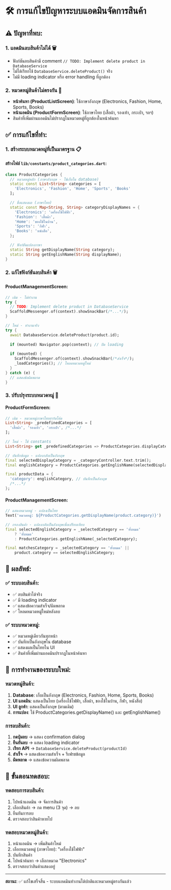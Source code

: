 # 🛠️ การแก้ไขปัญหาระบบแอดมินจัดการสินค้า

## ⚠️ ปัญหาที่พบ:

### 1. แอดมินลบสินค้าไม่ได้ 🗑️
- ฟังก์ชันลบสินค้ามี comment `// TODO: Implement delete product in DatabaseService`
- ไม่ได้เรียกใช้ `DatabaseService.deleteProduct()` จริง
- ไม่มี loading indicator หรือ error handling ที่ถูกต้อง

### 2. หมวดหมู่สินค้าไม่ตรงกัน 📂
- **หน้าค้นหา (ProductListScreen)**: ใช้ภาษาอังกฤษ (Electronics, Fashion, Home, Sports, Books)
- **หน้าแอดมิน (ProductFormScreen)**: ใช้ภาษาไทย (เสื้อผ้า, รองเท้า, กระเป๋า, ฯลฯ)
- สินค้าที่เพิ่มผ่านแอดมินไม่ปรากฏในหมวดหมู่ที่ถูกต้องในหน้าค้นหา

## ✅ การแก้ไขที่ทำ:

### 1. สร้างระบบหมวดหมู่ที่เป็นมาตรฐาน 📋

#### สร้างไฟล์ `lib/constants/product_categories.dart`:
```dart
class ProductCategories {
  // หมวดหมู่หลัก (ภาษาอังกฤษ - ใช้เก็บใน database)
  static const List<String> categories = [
    'Electronics', 'Fashion', 'Home', 'Sports', 'Books'
  ];

  // ชื่อแสดงผล (ภาษาไทย)
  static const Map<String, String> categoryDisplayNames = {
    'Electronics': 'เครื่องใช้ไฟฟ้า',
    'Fashion': 'เสื้อผ้า',
    'Home': 'ของใช้ในบ้าน',
    'Sports': 'กีฬา',
    'Books': 'หนังสือ',
  };

  // ฟังก์ชันแปลงภาษา
  static String getDisplayName(String category);
  static String getEnglishName(String displayName);
}
```

### 2. แก้ไขฟังก์ชันลบสินค้า 🗑️

#### ProductManagementScreen:
```dart
// เดิม - ไม่ทำงาน
try {
  // TODO: Implement delete product in DatabaseService
  ScaffoldMessenger.of(context).showSnackBar(/*...*/);
}

// ใหม่ - ทำงานจริง
try {
  await DatabaseService.deleteProduct(product.id);
  
  if (mounted) Navigator.pop(context); // ปิด loading
  
  if (mounted) {
    ScaffoldMessenger.of(context).showSnackBar(/*สำเร็จ*/);
    _loadCategories(); // โหลดหมวดหมู่ใหม่
  }
} catch (e) {
  // แสดงข้อผิดพลาด
}
```

### 3. ปรับปรุงระบบหมวดหมู่ 🔄

#### ProductFormScreen:
```dart
// เดิม - หมวดหมู่ภาษาไทยฮาร์ดโค้ด
List<String> _predefinedCategories = [
  'เสื้อผ้า', 'รองเท้า', 'กระเป๋า', /*...*/
];

// ใหม่ - ใช้ constants
List<String> get _predefinedCategories => ProductCategories.displayCategories;

// บันทึกข้อมูล - แปลงกลับเป็นอังกฤษ
final selectedDisplayCategory = _categoryController.text.trim();
final englishCategory = ProductCategories.getEnglishName(selectedDisplayCategory);

final productData = {
  'category': englishCategory, // บันทึกเป็นอังกฤษ
  /*...*/
};
```

#### ProductManagementScreen:
```dart
// แสดงหมวดหมู่ - แปลงเป็นไทย
Text('หมวดหมู่: ${ProductCategories.getDisplayName(product.category)}')

// กรองสินค้า - แปลงกลับเป็นอังกฤษเพื่อเปรียบเทียบ
final selectedEnglishCategory = _selectedCategory == 'ทั้งหมด' 
    ? 'ทั้งหมด' 
    : ProductCategories.getEnglishName(_selectedCategory);

final matchesCategory = _selectedCategory == 'ทั้งหมด' ||
    product.category == selectedEnglishCategory;
```

## 🎯 ผลลัพธ์:

### ✅ ระบบลบสินค้า:
- ✅ ลบสินค้าได้จริง
- ✅ มี loading indicator
- ✅ แสดงข้อความสำเร็จ/ผิดพลาด
- ✅ โหลดหมวดหมู่ใหม่หลังลบ

### ✅ ระบบหมวดหมู่:
- ✅ หมวดหมู่เดียวกันทุกหน้า
- ✅ บันทึกเป็นอังกฤษใน database
- ✅ แสดงผลเป็นไทยใน UI
- ✅ สินค้าที่เพิ่มผ่านแอดมินปรากฏในหน้าค้นหา

## 🔧 การทำงานของระบบใหม่:

### หมวดหมู่สินค้า:
1. **Database**: เก็บเป็นอังกฤษ (Electronics, Fashion, Home, Sports, Books)
2. **UI แอดมิน**: แสดงเป็นไทย (เครื่องใช้ไฟฟ้า, เสื้อผ้า, ของใช้ในบ้าน, กีฬา, หนังสือ)
3. **UI ลูกค้า**: แสดงเป็นอังกฤษ (ตามเดิม)
4. **การแปลง**: ใช้ ProductCategories.getDisplayName() และ getEnglishName()

### การลบสินค้า:
1. **กดปุ่มลบ** → แสดง confirmation dialog
2. **ยืนยันลบ** → แสดง loading indicator
3. **เรียก API** → `DatabaseService.deleteProduct(productId)`
4. **สำเร็จ** → แสดงข้อความสำเร็จ + รีเฟรชข้อมูล
5. **ผิดพลาด** → แสดงข้อความผิดพลาด

## 🚀 ขั้นตอนทดสอบ:

### ทดสอบการลบสินค้า:
1. ไปหน้าแอดมิน → จัดการสินค้า
2. เลือกสินค้า → กด menu (3 จุด) → ลบ
3. ยืนยันการลบ
4. ตรวจสอบว่าสินค้าหายไป

### ทดสอบหมวดหมู่สินค้า:
1. หน้าแอดมิน → เพิ่มสินค้าใหม่
2. เลือกหมวดหมู่ (ภาษาไทย): "เครื่องใช้ไฟฟ้า"
3. บันทึกสินค้า
4. ไปหน้าค้นหา → เลือกหมวด "Electronics"
5. ตรวจสอบว่าสินค้าแสดงอยู่

---
**สถานะ**: ✅ แก้ไขเสร็จสิ้น - ระบบแอดมินทำงานได้ปกติและหมวดหมู่ตรงกันแล้ว